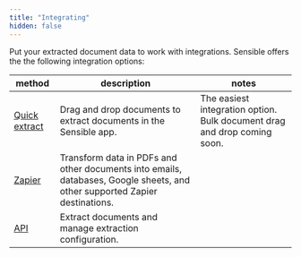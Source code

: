 ```yaml
---
title: "Integrating"
hidden: false
---
```


Put your extracted document data to work with integrations. Sensible offers the the following integration options: 

| method                     | description                                                  | notes                                                        |
| -------------------------- | ------------------------------------------------------------ | ------------------------------------------------------------ |
| [Quick extract](doc:excel) | Drag and drop documents to extract documents in the Sensible app. | The easiest integration option. Bulk document drag and drop coming soon. |
| [Zapier](doc:zapier)       | Transform data in PDFs and other documents into emails, databases, Google sheets, and other supported Zapier destinations. |                                                              |
| [API](doc:quickstart)      | Extract documents and manage extraction configuration.       |                                                              |
